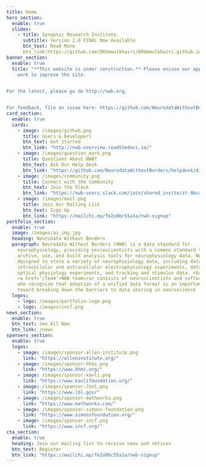 ```yaml
---
title: Home
hero_section:
  enable: true
  slides:
    - title: Synaptic Research Institute.
      subtitle: Version 2.0 FINAL Now Available
      btn_text: Read More
      btn_link:https://github.com/DRUmmulkhairi/DRUmmulkhairi.github.io/edit/main/content/_index.md
banner_section:
  enable: true
  title: "**This website is under construction.** Please excuse our appearance as we
    work to improve the site.
    

For the latest, please go do http://nwb.org.


For feedback, file an issue here: https://github.com/NeurodataWithoutBorders/neurodatawithoutborders.github.io/issues"
card_section:
  enable: true
  cards:
    - image: /images/github.png
      title: Users & Developers
      btn_text: Get Started
      btn_link: "http://nwb-overview.readthedocs.io/"
    - image: /images/question_mark.png
      title: Questions About NWB?
      btn_text: Ask Our Help Desk
      btn_link: "https://github.com/NeurodataWithoutBorders/helpdesk/discussions"
    - image: /images/community.png
      title: Connect with the Community
      btn_text: Join the Slack
      btn_link: "https://nwb-users.slack.com/join/shared_invite/zt-9bsx3xdj-wtUILLNzM8a0mOV_RywS~Q#/shared-invite/email"
    - image: /images/mail.png
      title: Join Our Mailing List
      btn_text: Sign Up
      btn_link: "https://mailchi.mp/fe2a9bc55a1a/nwb-signup"
portfolio_section:
  enable: true
  image: /images/ai_img.jpg
  heading: Neurodata Without Borders
  paragraph: Neurodata Without Borders (NWB) is a data standard for
    neurophysiology, providing neuroscientists with a common standard to share,
    archive, use, and build analysis tools for neurophysiology data. NWB is
    designed to store a variety of neurophysiology data, including data from
    intracellular and extracellular electrophysiology experiments, data from
    optical physiology experiments, and tracking and stimulus data. <br><br> The
    <a href='/team'>NWB team</a> consists of neuroscientists and software developers
    who recognize that adoption of a unified data format is an important step
    toward breaking down the barriers to data sharing in neuroscience
  logos:
    - logo: /images/portfolio-logo.png
    - logo: /images/incf.png
news_section:
  enable: true
  btn_text: See All New
  btn_link: /news
sponsers_section:
  enable: true
  logos:
    - image: /images/sponsor-allen-institute.png
      link: "https://alleninstitute.org/"
    - image: /images/sponsor-hhmi.png
      link: "https://www.hhmi.org/"
    - image: /images/sponsor-kavli.png
      link: "https://www.kavlifoundation.org/"
    - image: /images/sponsor-lbnl.png
      link: "https://www.lbl.gov/"
    - image: /images/sponsor-mathworks.png
      link: "https://www.mathworks.com/"
    - image: /images/sponsor-simons-foundation.png
      link: "https://www.simonsfoundation.org/"
    - image: /images/sponsor-incf.png
      link: "https://www.incf.org/"
cta_section:
  enable: true
  heading: Join our mailing list to receive news and notices
  btn_text: Register
  btn_link: "https://mailchi.mp/fe2a9bc55a1a/nwb-signup"
---
```

